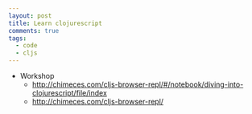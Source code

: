 ```yaml
---
layout: post
title: Learn clojurescript
comments: true
tags:
  - code
  - cljs
---
```


* Workshop
  * http://chimeces.com/cljs-browser-repl/#/notebook/diving-into-clojurescript/file/index
  * http://chimeces.com/cljs-browser-repl/

